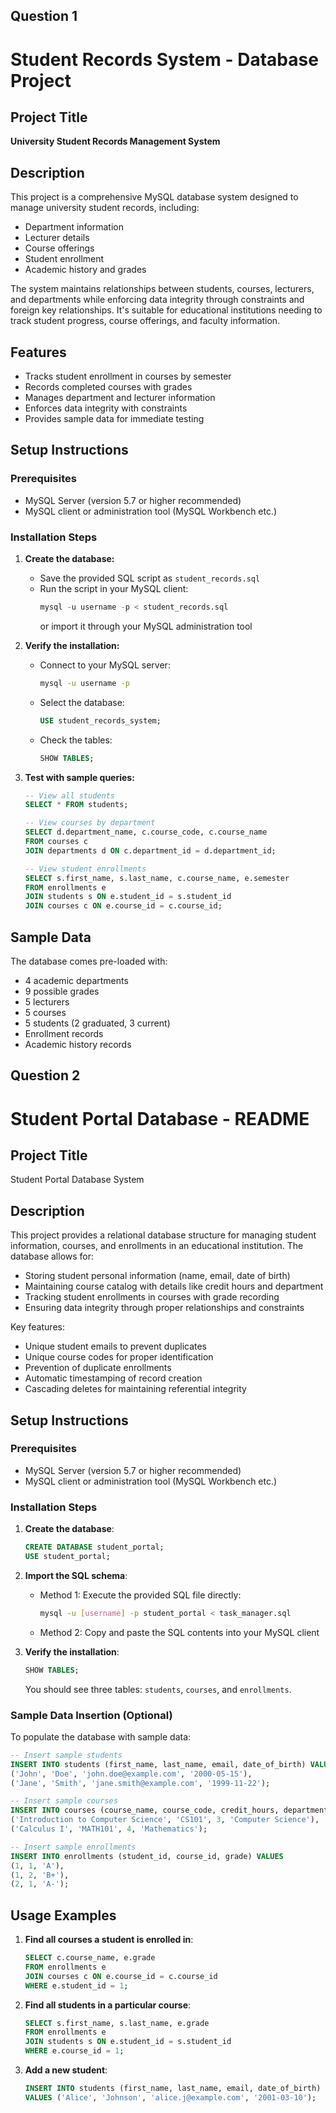 ## Question 1

# Student Records System - Database Project

## Project Title
**University Student Records Management System**

## Description
This project is a comprehensive MySQL database system designed to manage university student records, including:

- Department information
- Lecturer details
- Course offerings
- Student enrollment
- Academic history and grades

The system maintains relationships between students, courses, lecturers, and departments while enforcing data integrity through constraints and foreign key relationships. It's suitable for educational institutions needing to track student progress, course offerings, and faculty information.

## Features
- Tracks student enrollment in courses by semester
- Records completed courses with grades
- Manages department and lecturer information
- Enforces data integrity with constraints
- Provides sample data for immediate testing

## Setup Instructions

### Prerequisites
- MySQL Server (version 5.7 or higher recommended)
- MySQL client or administration tool (MySQL Workbench etc.)

### Installation Steps

1. **Create the database:**
   - Save the provided SQL script as `student_records.sql`
   - Run the script in your MySQL client:
     ```sql
     mysql -u username -p < student_records.sql
     ```
     or import it through your MySQL administration tool

2. **Verify the installation:**
   - Connect to your MySQL server:
     ```bash
     mysql -u username -p
     ```
   - Select the database:
     ```sql
     USE student_records_system;
     ```
   - Check the tables:
     ```sql
     SHOW TABLES;
     ```

3. **Test with sample queries:**
   ```sql
   -- View all students
   SELECT * FROM students;
   
   -- View courses by department
   SELECT d.department_name, c.course_code, c.course_name 
   FROM courses c
   JOIN departments d ON c.department_id = d.department_id;
   
   -- View student enrollments
   SELECT s.first_name, s.last_name, c.course_name, e.semester
   FROM enrollments e
   JOIN students s ON e.student_id = s.student_id
   JOIN courses c ON e.course_id = c.course_id;
   ```

## Sample Data
The database comes pre-loaded with:
- 4 academic departments
- 9 possible grades
- 5 lecturers
- 5 courses
- 5 students (2 graduated, 3 current)
- Enrollment records
- Academic history records




## Question 2

# Student Portal Database - README

## Project Title
Student Portal Database System

## Description
This project provides a relational database structure for managing student information, courses, and enrollments in an educational institution. The database allows for:

- Storing student personal information (name, email, date of birth)
- Maintaining course catalog with details like credit hours and department
- Tracking student enrollments in courses with grade recording
- Ensuring data integrity through proper relationships and constraints

Key features:
- Unique student emails to prevent duplicates
- Unique course codes for proper identification
- Prevention of duplicate enrollments
- Automatic timestamping of record creation
- Cascading deletes for maintaining referential integrity

## Setup Instructions

### Prerequisites
- MySQL Server (version 5.7 or higher recommended)
- MySQL client or administration tool (MySQL Workbench etc.)

### Installation Steps

1. **Create the database**:
   ```sql
   CREATE DATABASE student_portal;
   USE student_portal;
   ```

2. **Import the SQL schema**:
   - Method 1: Execute the provided SQL file directly:
     ```bash
     mysql -u [username] -p student_portal < task_manager.sql
     ```
   - Method 2: Copy and paste the SQL contents into your MySQL client

3. **Verify the installation**:
   ```sql
   SHOW TABLES;
   ```
   You should see three tables: `students`, `courses`, and `enrollments`.

### Sample Data Insertion (Optional)

To populate the database with sample data:

```sql
-- Insert sample students
INSERT INTO students (first_name, last_name, email, date_of_birth) VALUES
('John', 'Doe', 'john.doe@example.com', '2000-05-15'),
('Jane', 'Smith', 'jane.smith@example.com', '1999-11-22');

-- Insert sample courses
INSERT INTO courses (course_name, course_code, credit_hours, department) VALUES
('Introduction to Computer Science', 'CS101', 3, 'Computer Science'),
('Calculus I', 'MATH101', 4, 'Mathematics');

-- Insert sample enrollments
INSERT INTO enrollments (student_id, course_id, grade) VALUES
(1, 1, 'A'),
(1, 2, 'B+'),
(2, 1, 'A-');
```

## Usage Examples

1. **Find all courses a student is enrolled in**:
   ```sql
   SELECT c.course_name, e.grade 
   FROM enrollments e
   JOIN courses c ON e.course_id = c.course_id
   WHERE e.student_id = 1;
   ```

2. **Find all students in a particular course**:
   ```sql
   SELECT s.first_name, s.last_name, e.grade
   FROM enrollments e
   JOIN students s ON e.student_id = s.student_id
   WHERE e.course_id = 1;
   ```

3. **Add a new student**:
   ```sql
   INSERT INTO students (first_name, last_name, email, date_of_birth)
   VALUES ('Alice', 'Johnson', 'alice.j@example.com', '2001-03-10');
   ```